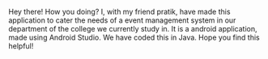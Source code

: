 Hey there! How you doing?
I, with my friend pratik, have made this application to cater the needs of a event management system in our department of the college we currently study in.
It is a android application, made using Android Studio.
We have coded this in Java.
Hope you find this helpful!
